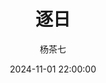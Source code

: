---
title: "逐日" #标题
date: 2024-11-01 22:00:00
author: "杨茶七" #作者
description: 在关押Vergil灵魂的幻境中，Mundus为他打造了一位永远不会被击败的幻象，那个幻象是Dante。
note: 
tags: 
    - 2024
    - 24万圣
slug: "逐日" #标签页显示
mediaType: "novels"
showToc: true
hideMeta: false 
showWordCount: true
---